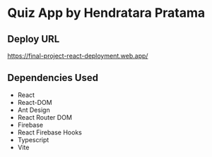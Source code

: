 # Quiz App by Hendratara Pratama 

## Deploy URL
https://final-project-react-deployment.web.app/

## Dependencies Used
- React
- React-DOM
- Ant Design
- React Router DOM
- Firebase
- React Firebase Hooks
- Typescript
- Vite